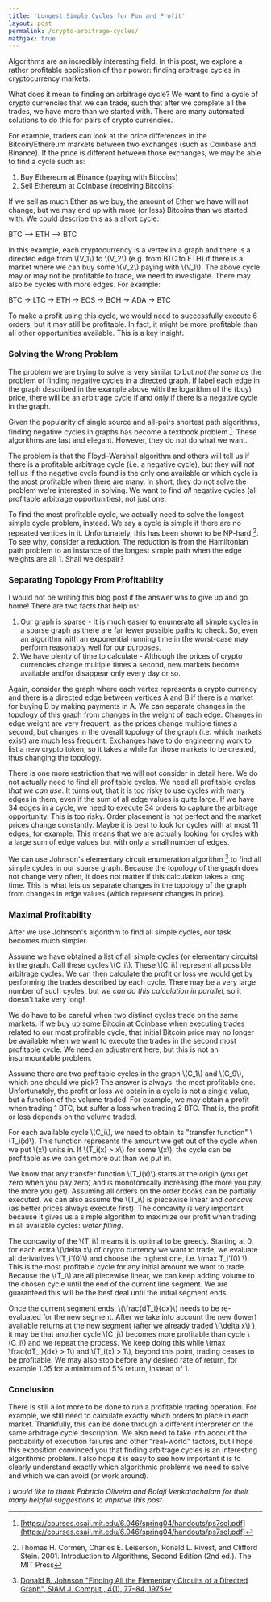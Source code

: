 ```yaml
---
title: 'Longest Simple Cycles for Fun and Profit'
layout: post
permalink: /crypto-arbitrage-cycles/
mathjax: true
---
```


Algorithms are an incredibly interesting field. In this post, we explore a rather profitable application of their power: finding arbitrage cycles in cryptocurrency markets.

What does it mean to finding an arbitrage cycle? We want to find a cycle of crypto currencies that we can trade, such that after we complete all the trades, we have more than we started with. There are many automated solutions to do this for pairs of crypto currencies.

For example, traders can look at the price differences in the Bitcoin/Ethereum markets between two exchanges (such as Coinbase and Binance). If the price is different between those exchanges, we may be able to find a cycle such as:

1. Buy  Ethereum at Binance (paying with Bitcoins)
2. Sell Ethereum at Coinbase (receiving Bitcoins)

If we sell as much Ether as we buy, the amount of Ether we have will not change, but we may end up with more (or less) Bitcoins than we started with. We could describe this as a short cycle:

BTC ⟶ ETH ⟶ BTC

In this example, each cryptocurrency is a vertex in a graph and there is a directed edge from \\(V_1\\) to \\(V_2\\) (e.g. from BTC to ETH) if there is a market where we can buy some \\(V_2\\) paying with \\(V_1\\). The above cycle may or may not be profitable to trade, we need to investigate. There may also be cycles with more edges. For example:

BTC → LTC → ETH → EOS → BCH → ADA → BTC

To make a profit using this cycle, we would need to successfully execute 6 orders, but it may still be profitable. In fact, it might be more profitable than all other opportunities available. This is a key insight.


### Solving the Wrong Problem

The problem we are trying to solve is very similar to but *not the same as* the problem of finding negative cycles in a directed graph. If label each edge in the graph described in the example above with the logarithm of the (buy) price, there will be an arbitrage cycle if and only if there is a negative cycle in the graph.

Given the popularity of single source and all-pairs shortest path algorithms, finding negative cycles in graphs has become a textbook problem [^1]. These algorithms are fast and elegant. However, they do not do what we want.

The problem is that the Floyd–Warshall algorithm and others will tell us if there is a profitable arbitrage cycle (i.e. a negative cycle), but they will *not* tell us if the negative cycle found is the only one available or which cycle is the most profitable when there are many. In short, they do not solve the problem we're interested in solving. We want to find *all* negative cycles (all profitable arbitrage opportunities), not just one.

To find the most profitable cycle, we actually need to solve the longest simple cycle problem, instead. We say a cycle is simple if there are no repeated vertices in it. Unfortunately, this has been shown to be NP-hard [^2]. To see why, consider a reduction. The reduction is from the Hamiltonian path problem to an instance of the longest simple path when the edge weights are all 1. Shall we despair?

### Separating Topology From Profitability

I would not be writing this blog post if the answer was to give up and go home! There are two facts that help us:

1. Our graph is sparse - It is much easier to enumerate all simple cycles in a sparse graph as there are far fewer possible paths to check. So, even an algorithm with an exponential running time in the worst-case may perform reasonably well for our purposes.
2. We have plenty of time to calculate - Although the prices of crypto currencies change multiple times a second, new markets become available and/or disappear only every day or so.

Again, consider the graph where each vertex represents a crypto currency and there is a directed edge between vertices A and B if there is a market for buying B by making payments in A. We can separate changes in the topology of this graph from changes in the weight of each edge. Changes in edge weight are very frequent, as the prices change multiple times a second, but changes in the overall topology of the graph (i.e. which markets exist) are much less frequent. Exchanges have to do engineering work to list a new crypto token, so it takes a while for those markets to be created, thus changing the topology.

There is one more restriction that we will not consider in detail here. We do not actually need to find all profitable cycles. We need all profitable cycles *that we can use*. It turns out, that it is too risky to use cycles with many edges in them, even if the sum of all edge values is quite large. If we have 34 edges in a cycle, we need to execute 34 orders to capture the arbitrage opportunity. This is too risky. Order placement is not perfect and the market prices change constantly. Maybe it is best to look for cycles with at most 11 edges, for example. This means that we are actually looking for cycles with a large sum of edge values but with only a small number of edges.

We can use Johnson's elementary circuit enumeration algorithm [^3] to find all simple cycles in our sparse graph. Because the topology of the graph does not change very often, it does not matter if this calculation takes a long time. This is what lets us separate changes in the topology of the graph from changes in edge values (which represent changes in price).

### Maximal Profitability

After we use Johnson's algorithm to find all simple cycles, our task becomes much simpler.

Assume we have obtained a list of all simple cycles (or elementary circuits) in the graph. Call these cycles \\(C_i\\). These \\(C_i\\) represent all possible arbitrage cycles. We can then calculate the profit or loss we would get by performing the trades described by each cycle. There may be a very large number of such cycles, but *we can do this calculation in parallel*, so it doesn't take very long!

We do have to be careful when two distinct cycles trade on the same markets. If we buy up some Bitcoin at Coinbase when executing trades related to our most profitable cycle, that initial Bitcoin price may no longer be available when we want to execute the trades in the second most profitable cycle. We need an adjustment here, but this is not an insurmountable problem.

Assume there are two profitable cycles in the graph \\(C_1\\) and \\(C_9\\), which one should we pick? The answer is always: the most profitable one. Unfortunately, the profit or loss we obtain in a cycle is not a single value, but a function of the volume traded. For example, we may obtain a profit when trading 1 BTC, but suffer a loss when trading 2 BTC. That is, the profit or loss depends on the volume traded.

For each available cycle \\(C_i\\), we need to obtain its "transfer function" \\(T_i(x)\\). This function represents the amount we get out of the cycle when we put \\(x\\) units in. If \\(T_i(x) > x\\) for some \\(x\\), the cycle can be profitable as we can get more out than we put in.

We know that any transfer function \\(T_i(x)\\) starts at the origin (you get zero when you pay zero) and is monotonically increasing (the more you pay, the more you get). Assuming all orders on the order books can be partially executed, we can also assume the \\(T_i\\) is piecewise linear and *concave* (as better prices always execute first). The concavity is very important because it gives us a simple algorithm to maximize our profit when trading in all available cycles: *water filling*.

The concavity of the \\(T_i\\) means it is optimal to be greedy. Starting at 0, for each extra \\(\delta x\\) of crypto currency we want to trade, we evaluate all derivatives \\(T_i'(0)\\) and choose the highest one, i.e. \\(max T_i'(0) \\). This is the most profitable cycle for any initial amount we want to trade. Because the \\(T_i\\) are all piecewise linear, we can keep adding volume to the chosen cycle until the end of the current line segment. We are guaranteed this will be the best deal until the initial segment ends.

Once the current segment ends, \\(\frac{dT_i}{dx}\\) needs to be re-evaluated for the new segment. After we take into account the new (lower) available returns at the new segment (after we already traded \\(\delta x\\) ), it may be that another cycle \\(C_j\\) becomes more profitable than cycle \\(C_i\\) and we repeat the process. We keep doing this while \\(max \frac{dT_i}{dx} > 1\\) and \\(T_i(x) > 1\\), beyond this point, trading ceases to be profitable. We may also stop before any desired rate of return, for example 1.05 for a minimum of 5% return, instead of 1.

### Conclusion

There is still a lot more to be done to run a profitable trading operation. For example, we still need to calculate exactly which orders to place in each market. Thankfully, this can be done through a different interpreter on the same arbitrage cycle description. We also need to take into account the probability of execution failures and other "real-world" factors, but I hope this exposition convinced you that finding arbitrage cycles is an interesting algorithmic problem. I also hope it is easy to see how important it is to clearly understand exactly which algorithmic problems we need to solve and which we can avoid (or work around).

*I would like to thank Fabrício Oliveira and Balaji Venkatachalam for their many helpful suggestions to improve this post.*

[^1]: [https://courses.csail.mit.edu/6.046/spring04/handouts/ps7sol.pdf](https://courses.csail.mit.edu/6.046/spring04/handouts/ps7sol.pdf)

[^2]: Thomas H. Cormen, Charles E. Leiserson, Ronald L. Rivest, and Clifford Stein. 2001. Introduction to Algorithms, Second Edition (2nd ed.). The MIT Press

[^3]: [Donald B. Johnson "Finding All the Elementary Circuits of a Directed Graph", SIAM J. Comput., 4(1), 77–84, 1975](https://epubs.siam.org/doi/abs/10.1137/0204007)
